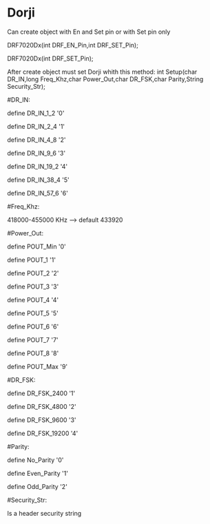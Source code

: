 # Dorji

Can create object with En and Set pin or with Set pin only

DRF7020Dx(int DRF_EN_Pin,int DRF_SET_Pin);

DRF7020Dx(int DRF_SET_Pin);

After create object must set Dorji whith this method:
int Setup(char DR_IN,long Freq_Khz,char Power_Out,char DR_FSK,char Parity,String Security_Str);

#DR_IN:

  define DR_IN_1_2    '0'
  
  define DR_IN_2_4    '1'
  
  define DR_IN_4_8    '2'
  
  define DR_IN_9_6    '3'
  
  define DR_IN_19_2   '4'
  
  define DR_IN_38_4   '5'
  
  define DR_IN_57_6   '6'

#Freq_Khz:

  418000-455000 KHz -->	default 433920

#Power_Out:

  define POUT_Min     '0'
  
  define POUT_1       '1'
  
  define POUT_2       '2'
  
  define POUT_3       '3'
  
  define POUT_4       '4'
  
  define POUT_5       '5'
  
  define POUT_6       '6'
  
  define POUT_7       '7'
  
  define POUT_8       '8'
  
  define POUT_Max     '9'
  

#DR_FSK:

  define DR_FSK_2400  '1'
  
  define DR_FSK_4800  '2'
  
  define DR_FSK_9600  '3'
  
  define DR_FSK_19200 '4'

#Parity:  

  define No_Parity    '0'
  
  define Even_Parity  '1'
  
  define Odd_Parity   '2'
  
#Security_Str:

  Is a header security string



